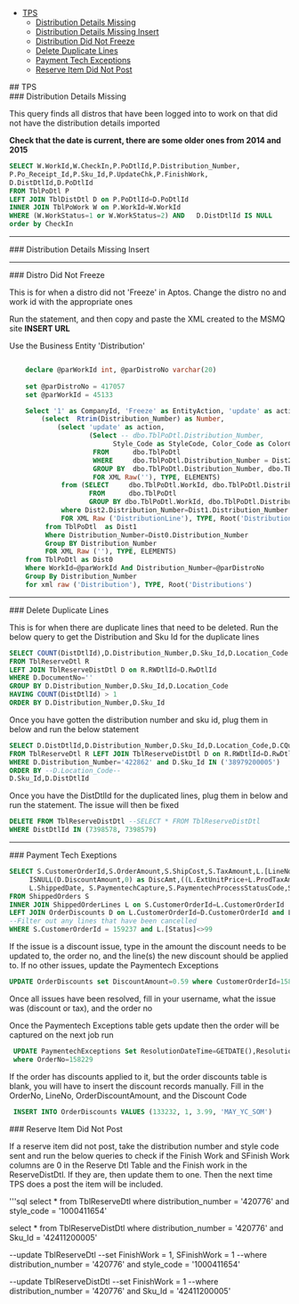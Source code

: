  
- [TPS](#paper)
  - [Distribution Details Missing](#disterr)
  - [Distribution Details Missing Insert](#distinsrt)
  - [Distribution Did Not Freeze](#DistFreeze)
  - [Delete Duplicate Lines](#duplicate)
  - [Payment Tech Exceptions](#payexception)
  - [Reserve Item Did Not Post](#reserveItem)

<div id="paper"/>
## TPS

<div id="disterr"/>
### Distribution Details Missing

This query finds all distros that have been logged into to work on that did not have the distribution details imported

**Check that the date is current, there are some older ones from 2014 and 2015**
```sql
SELECT W.WorkId,W.CheckIn,P.PoDtlId,P.Distribution_Number,   
P.Po_Receipt_Id,P.Sku_Id,P.UpdateChk,P.FinishWork,   
D.DistDtlId,D.PoDtlId
FROM TblPoDtl P  
LEFT JOIN TblDistDtl D on P.PoDtlId=D.PoDtlId  
INNER JOIN TblPoWork W on P.WorkId=W.WorkId
WHERE (W.WorkStatus=1 or W.WorkStatus=2) AND   D.DistDtlId IS NULL
order by CheckIn
```
---

<div id="distinsrt"/>
### Distribution Details Missing Insert

---

<div id="DistFreeze"/>
### Distro Did Not Freeze

This is for when a distro did not 'Freeze' in Aptos. Change the distro no and work id with the appropriate ones


Run the statement, and then copy and paste the XML created to the MSMQ site __INSERT URL__


Use the Business Entity 'Distribution' 


```sql

	declare @parWorkId int, @parDistroNo varchar(20)
	
	set @parDistroNo = 417057
	set @parWorkId = 45133

	Select '1' as CompanyId, 'Freeze' as EntityAction, 'update' as action,
		(select  Rtrim(Distribution_Number) as Number,
			(select 'update' as action, 
					(Select -- dbo.TblPoDtl.Distribution_Number, 
					      Style_Code as StyleCode, Color_Code as ColorCode
					 FROM      dbo.TblPoDtl 
					 WHERE     dbo.TblPoDtl.Distribution_Number = Dist2.Distribution_Number And Style_Code=Dist2.Style_Code And Color_Code=Dist2.Color_Code
					 GROUP BY  dbo.TblPoDtl.Distribution_Number, dbo.TblPoDtl.Style_Code, dbo.TblPoDtl.Color_Code 						
					 FOR XML Raw(''), TYPE, ELEMENTS)
			 from (SELECT     dbo.TblPoDtl.WorkId, dbo.TblPoDtl.Distribution_Number, dbo.TblPoDtl.Style_Code, dbo.TblPoDtl.Color_Code
					FROM      dbo.TblPoDtl 
					GROUP BY dbo.TblPoDtl.WorkId, dbo.TblPoDtl.Distribution_Number, dbo.TblPoDtl.Color_Code, dbo.TblPoDtl.Style_Code) as Dist2
			 where Dist2.Distribution_Number=Dist1.Distribution_Number			
			 FOR XML Raw ('DistributionLine'), TYPE, Root('DistributionLines'))
		 from TblPoDtl  as Dist1
		 Where Distribution_Number=Dist0.Distribution_Number
		 Group BY Distribution_Number
		 FOR XML Raw (''), TYPE, ELEMENTS)	
	from TblPoDtl as Dist0
	Where WorkId=@parWorkId And Distribution_Number=@parDistroNo 
	Group By Distribution_Number
	for xml raw ('Distribution'), TYPE, Root('Distributions')
 ```
---

<div id="duplicate"/>
### Delete Duplicate Lines

This is for when there are duplicate lines that need to be deleted. Run the below query to get the Distribution and Sku Id
for the duplicate lines

```SQL
SELECT COUNT(DistDtlId),D.Distribution_Number,D.Sku_Id,D.Location_Code --as reccnt
FROM TblReserveDtl R
LEFT JOIN TblReserveDistDtl D on R.RWDtlId=D.RwDtlId
WHERE D.DocumentNo=''
GROUP BY D.Distribution_Number,D.Sku_Id,D.Location_Code
HAVING COUNT(DistDtlId) > 1
ORDER BY D.Distribution_Number,D.Sku_Id
```

Once you have gotten the distribution number and sku id, plug them in below and run the below statement

```SQL
SELECT D.DistDtlId,D.Distribution_Number,D.Sku_Id,D.Location_Code,D.CQuantity,D.FinishWork,D.RWWorkId
FROM TblReserveDtl R LEFT JOIN TblReserveDistDtl D on R.RWDtlId=D.RwDtlId
WHERE D.Distribution_Number='422862' and D.Sku_Id IN ('38979200005')
ORDER BY --D.Location_Code--
D.Sku_Id,D.DistDtlId
```
Once you have the DistDtlId for the duplicated lines, plug them in below and run the statement. The issue will then be fixed

```SQL
DELETE FROM TblReserveDistDtl --SELECT * FROM TblReserveDistDtl 
WHERE DistDtlId IN (7398578, 7398579)
```

---

<div id='payexception'/>
### Payment Tech Exeptions


```sql
SELECT S.CustomerOrderId,S.OrderAmount,S.ShipCost,S.TaxAmount,L.[LineNo],L.ItemDescription,L.SkuId,L.ExtUnitPrice,L.ProdTaxAmount,
     ISNULL(D.DiscountAmount,0) as DiscAmt,((L.ExtUnitPrice+L.ProdTaxAmount)-ISNULL(D.DiscountAmount,0)) as TotalItemPrice,
     L.ShippedDate, S.PaymentechCapture,S.PaymentechProcessStatusCode,S.PaymentechResponseCode,S.PaymentechOrderId,S.PaymentechTransId
FROM ShippedOrders S
INNER JOIN ShippedOrderLines L on S.CustomerOrderId=L.CustomerOrderId
LEFT JOIN OrderDiscounts D on L.CustomerOrderId=D.CustomerOrderId and L.[LineNo]=D.[LineNo]
--Filter out any lines that have been cancelled
WHERE S.CustomerOrderId = 159237 and L.[Status]<>99
```


 If the issue is a discount issue, type in the amount the discount needs to be updated to, the order no, and the line(s) the new discount should be applied to. If no other issues, update the Paymentech Exceptions
 
  ```SQL
UPDATE OrderDiscounts set DiscountAmount=0.59 where CustomerOrderId=158229 and [LineNo]IN (1,2,3)
  ```
Once all issues have been resolved, fill in your username, what the issue was (discount or tax), and the order no


Once the Paymentech Exceptions table gets update then the order will be captured on the next job run  

```SQL 
 UPDATE PaymentechExceptions Set ResolutionDateTime=GETDATE(),ResolutionUser='THEPAPERSTORE\c-leah.bernas',ResolutionNotes='Discount Issue'
 where OrderNo=158229
```

 If the order has discounts applied to it, but the order discounts table is blank, you will have to insert the discount
 records manually. Fill in the OrderNo, LineNo, OrderDiscountAmount, and the Discount Code
 
 ```SQL
  INSERT INTO OrderDiscounts VALUES (133232, 1, 3.99, 'MAY_YC_SOM')
  ```
  

<div id="reserveItem"/>
### Reserve Item Did Not Post


If a reserve item did not post, take the distribution number and style code sent and run the below queries to check if the
Finish Work and SFinish Work columns are 0 in the Reserve Dtl Table and the Finish work in the ReserveDistDtl. If they are, then update them to one. Then the next time TPS does a post the item will be included.

'''sql
select * from TblReserveDtl 
where distribution_number = '420776' and style_code = '1000411654'

select * from TblReserveDistDtl 
where distribution_number = '420776' and Sku_Id = '42411200005'


--update TblReserveDtl
--set FinishWork = 1, SFinishWork = 1
--where distribution_number = '420776' and style_code = '1000411654'


--update TblReserveDistDtl 
--set FinishWork = 1
--where distribution_number = '420776' and Sku_Id = '42411200005'
```




